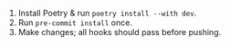 1. Install Poetry & run `poetry install --with dev`.
2. Run `pre-commit install` once.
3. Make changes; all hooks should pass before pushing.
